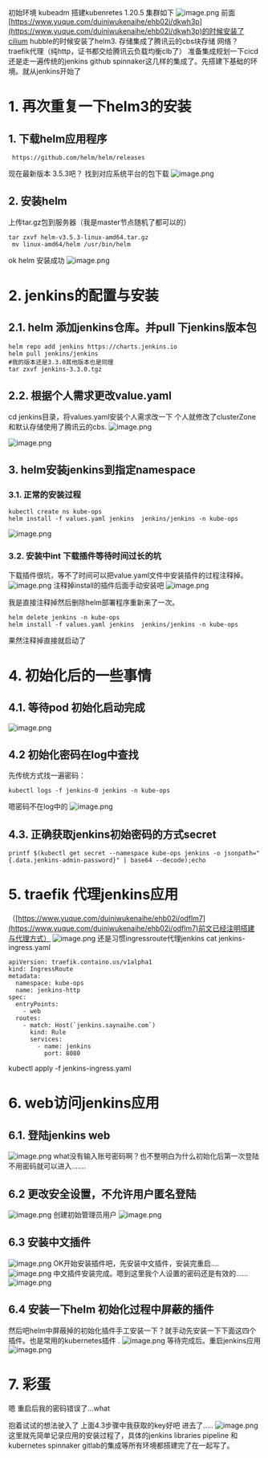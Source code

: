 初始环境
kubeadm 搭建kubenretes 1.20.5 集群如下
![image.png](https://cdn.nlark.com/yuque/0/2021/png/2505271/1617174519997-e3798b4d-ad11-4e62-a101-19d3dd219171.png#align=left&display=inline&height=230&margin=%5Bobject%20Object%5D&name=image.png&originHeight=460&originWidth=882&size=61981&status=done&style=none&width=441)
前面[https://www.yuque.com/duiniwukenaihe/ehb02i/dkwh3p](https://www.yuque.com/duiniwukenaihe/ehb02i/dkwh3p)的时候安装了cilium  hubble的时候安装了helm3.
存储集成了腾讯云的cbs块存储
网络？ traefik代理（纯http，证书都交给腾讯云负载均衡clb了） 
准备集成规划一下cicd还是走一遍传统的jenkins github spinnaker这几样的集成了。先搭建下基础的环境。就从jenkins开始了
# 1. 再次重复一下helm3的安装
## 1. 下载helm应用程序
```
 https://github.com/helm/helm/releases
```
现在最新版本 3.5.3吧？ 找到对应系统平台的包下载
![image.png](https://cdn.nlark.com/yuque/0/2021/png/2505271/1617175013920-86eb2cf3-f06d-4ecf-adf5-00bf99463dea.png#align=left&display=inline&height=498&margin=%5Bobject%20Object%5D&name=image.png&originHeight=995&originWidth=1527&size=143002&status=done&style=none&width=763.5)
## 2. 安装helm
上传tar.gz包到服务器（我是master节点随机了都可以的）
```
tar zxvf helm-v3.5.3-linux-amd64.tar.gz
 mv linux-amd64/helm /usr/bin/helm
```
ok helm 安装成功
![image.png](https://cdn.nlark.com/yuque/0/2021/png/2505271/1617175267136-7417818f-ef31-4eb8-875e-b828a5d5f014.png#align=left&display=inline&height=30&margin=%5Bobject%20Object%5D&name=image.png&originHeight=60&originWidth=1179&size=10687&status=done&style=none&width=589.5)
# 2. jenkins的配置与安装
## 2.1. helm 添加jenkins仓库。并pull 下jenkins版本包
```
helm repo add jenkins https://charts.jenkins.io
helm pull jenkins/jenkins
#我的版本还是3.3.0其他版本也是同理
tar zxvf jenkins-3.3.0.tgz
```
## 2.2. 根据个人需求更改value.yaml
cd jenkins目录，将values.yaml安装个人需求改一下
个人就修改了clusterZone和默认存储使用了腾讯云的cbs.
![image.png](https://cdn.nlark.com/yuque/0/2021/png/2505271/1617176792603-7f1e7ea4-ac23-4ae0-b5d2-b0d27e99c853.png#align=left&display=inline&height=153&margin=%5Bobject%20Object%5D&name=image.png&originHeight=306&originWidth=1282&size=32068&status=done&style=none&width=641)


![image.png](https://cdn.nlark.com/yuque/0/2021/png/2505271/1617176786062-55d07c40-737d-4925-83a0-738b5bde5a20.png#align=left&display=inline&height=102&margin=%5Bobject%20Object%5D&name=image.png&originHeight=203&originWidth=1276&size=15346&status=done&style=none&width=638)
## 3. helm安装jenkins到指定namespace
### 3.1. 正常的安装过程
```
kubectl create ns kube-ops
helm install -f values.yaml jenkins  jenkins/jenkins -n kube-ops
```


![image.png](https://cdn.nlark.com/yuque/0/2021/png/2505271/1617176704591-a3823dd9-f33f-4393-81ca-c561a2b74048.png#align=left&display=inline&height=337&margin=%5Bobject%20Object%5D&name=image.png&originHeight=673&originWidth=1730&size=127702&status=done&style=none&width=865)
### 3.2. 安装中int 下载插件等待时间过长的坑
下载插件很坑，等不了时间可以把value.yaml文件中安装插件的过程注释掉。
![image.png](https://cdn.nlark.com/yuque/0/2021/png/2505271/1617176976331-f1d82e4f-f49a-477e-877c-8187a678ff6a.png#align=left&display=inline&height=83&margin=%5Bobject%20Object%5D&name=image.png&originHeight=165&originWidth=1450&size=22964&status=done&style=none&width=725)
注释掉install的插件后面手动安装吧
![image.png](https://cdn.nlark.com/yuque/0/2021/png/2505271/1617177072322-058d802c-1c6e-4678-8e55-abaada6d6f12.png#align=left&display=inline&height=276&margin=%5Bobject%20Object%5D&name=image.png&originHeight=551&originWidth=1753&size=81207&status=done&style=none&width=876.5)


我是直接注释掉然后删除helm部署程序重新来了一次。
```
helm delete jenkins -n kube-ops
helm install -f values.yaml jenkins  jenkins/jenkins -n kube-ops

```
果然注释掉直接就启动了
# 4. 初始化后的一些事情
## 4.1. 等待pod 初始化启动完成
![image.png](https://cdn.nlark.com/yuque/0/2021/png/2505271/1617179177196-ed000d8e-a936-4e76-a0ef-f0fce6439e70.png#align=left&display=inline&height=155&margin=%5Bobject%20Object%5D&name=image.png&originHeight=310&originWidth=1125&size=38120&status=done&style=none&width=562.5)
## 4.2 初始化密码在log中查找
 先传统方式找一遍密码：
```
kubectl logs -f jenkins-0 jenkins -n kube-ops
```
嗯密码不在log中的
![image.png](https://cdn.nlark.com/yuque/0/2021/png/2505271/1617179314326-a1e68c75-fe91-4ee7-a696-463b1ec0180f.png#align=left&display=inline&height=289&margin=%5Bobject%20Object%5D&name=image.png&originHeight=578&originWidth=1868&size=166041&status=done&style=none&width=934)
## 4.3. 正确获取jenkins初始密码的方式secret
```
printf $(kubectl get secret --namespace kube-ops jenkins -o jsonpath="{.data.jenkins-admin-password}" | base64 --decode);echo
```
# 5. traefik 代理jenkins应用
（[https://www.yuque.com/duiniwukenaihe/ehb02i/odflm7](https://www.yuque.com/duiniwukenaihe/ehb02i/odflm7)前文已经注明搭建与代理方式）
![image.png](https://cdn.nlark.com/yuque/0/2021/png/2505271/1617179375920-5bbd0aa2-f43e-4da0-af72-c6acd65f1666.png#align=left&display=inline&height=30&margin=%5Bobject%20Object%5D&name=image.png&originHeight=59&originWidth=1797&size=9852&status=done&style=none&width=898.5)
还是习惯ingressroute代理jenkins
cat jenkins-ingress.yaml
```
apiVersion: traefik.containo.us/v1alpha1
kind: IngressRoute
metadata:
  namespace: kube-ops
  name: jenkins-http
spec:
  entryPoints:
    - web
  routes:
    - match: Host(`jenkins.saynaihe.com`)
      kind: Rule
      services:
        - name: jenkins
          port: 8080
```
kubectl apply -f jenkins-ingress.yaml
# 6. web访问jenkins应用
## 6.1. 登陆jenkins web
![image.png](https://cdn.nlark.com/yuque/0/2021/png/2505271/1617180074601-c1c4c03f-dc99-45da-bdf2-8629fbb9de04.png#align=left&display=inline&height=436&margin=%5Bobject%20Object%5D&name=image.png&originHeight=872&originWidth=1715&size=98654&status=done&style=none&width=857.5)
what没有输入账号密码啊？也不整明白为什么初始化后第一次登陆不用密码就可以进入.......
## 6.2 更改安全设置，不允许用户匿名登陆
![image.png](https://cdn.nlark.com/yuque/0/2021/png/2505271/1617180174574-16b5e2fa-fb0c-430b-8fe1-ecebc879bb20.png#align=left&display=inline&height=484&margin=%5Bobject%20Object%5D&name=image.png&originHeight=967&originWidth=1642&size=100237&status=done&style=none&width=821)
创建初始管理员用户
![image.png](https://cdn.nlark.com/yuque/0/2021/png/2505271/1617180211696-8f097308-0075-4deb-9aa6-b401aaf2687a.png#align=left&display=inline&height=442&margin=%5Bobject%20Object%5D&name=image.png&originHeight=884&originWidth=1516&size=58121&status=done&style=none&width=758)
## 6.3 安装中文插件
![image.png](https://cdn.nlark.com/yuque/0/2021/png/2505271/1617180261862-5788c4bf-a8e9-472f-b11f-e877a6492d22.png#align=left&display=inline&height=450&margin=%5Bobject%20Object%5D&name=image.png&originHeight=900&originWidth=1700&size=102800&status=done&style=none&width=850)
OK开始安装插件吧，先安装中文插件，安装完重启....
![image.png](https://cdn.nlark.com/yuque/0/2021/png/2505271/1617180336166-577ed59f-f884-4bdf-8489-15f4e6aa9d46.png#align=left&display=inline&height=251&margin=%5Bobject%20Object%5D&name=image.png&originHeight=501&originWidth=1648&size=66874&status=done&style=none&width=824)
中文插件安装完成。嗯到这里我个人设置的密码还是有效的......
![image.png](https://cdn.nlark.com/yuque/0/2021/png/2505271/1617181034620-cc4f74e2-71ce-4907-8159-2fe86f61a57c.png#align=left&display=inline&height=454&margin=%5Bobject%20Object%5D&name=image.png&originHeight=908&originWidth=1609&size=93453&status=done&style=none&width=804.5)
## 6.4 安装一下helm 初始化过程中屏蔽的插件
然后吧helm中屏蔽掉的初始化插件手工安装一下？就手动先安装一下下面这四个插件。也是常用的kubernetes插件 .
![image.png](https://cdn.nlark.com/yuque/0/2021/png/2505271/1617181230919-0b47c3e0-cf61-4496-b40f-873a1fe49ab6.png#align=left&display=inline&height=85&margin=%5Bobject%20Object%5D&name=image.png&originHeight=169&originWidth=1324&size=16643&status=done&style=none&width=662)
等待完成后。重启jenkins应用
![image.png](https://cdn.nlark.com/yuque/0/2021/png/2505271/1617181284224-7bf28f86-15e8-4a84-9317-b4deb2b548e7.png#align=left&display=inline&height=492&margin=%5Bobject%20Object%5D&name=image.png&originHeight=984&originWidth=1860&size=124938&status=done&style=none&width=930)
# 7. 彩蛋
嗯 重启后我的密码错误了...what


抱着试试的想法驶入了 上面4.3步骤中我获取的key好吧 进去了.....
![image.png](https://cdn.nlark.com/yuque/0/2021/png/2505271/1617181774640-06a8daf0-2763-456e-8975-c3c7f5bcaa9e.png#align=left&display=inline&height=460&margin=%5Bobject%20Object%5D&name=image.png&originHeight=921&originWidth=1743&size=76124&status=done&style=none&width=871.5)
这里就先简单记录应用的安装过程了，具体的jenkins libraries pipeline  和kubernetes  spinnaker gitlab的集成等所有环境都搭建完了在一起写了。




